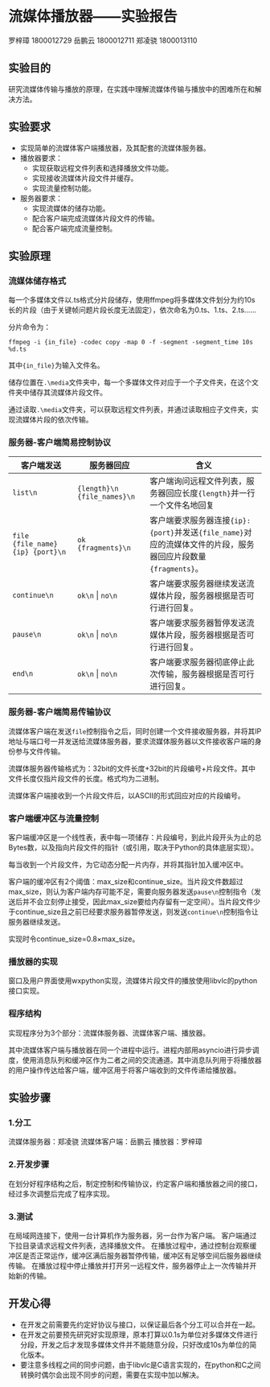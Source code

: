 # 流媒体播放器——实验报告

罗梓璋 1800012729
岳鹏云 1800012711
郑凌骁 1800013110

## 实验目的

研究流媒体传输与播放的原理，在实践中理解流媒体传输与播放中的困难所在和解决方法。

## 实验要求

+ 实现简单的流媒体客户端播放器，及其配套的流媒体服务器。
+ 播放器要求：
  + 实现获取远程文件列表和选择播放文件功能。
  + 实现接收流媒体片段文件并缓存。
  + 实现流量控制功能。
+ 服务器要求：
  + 实现流媒体的储存功能。
  + 配合客户端完成流媒体片段文件的传输。
  + 配合客户端完成流量控制。

## 实验原理

### 流媒体储存格式

每一个多媒体文件以.ts格式分片段储存，使用ffmpeg将多媒体文件划分为约10s长的片段（由于关键帧问题片段长度无法固定），依次命名为0.ts、1.ts、2.ts……

分片命令为：

`ffmpeg -i {in_file} -codec copy -map 0 -f -segment -segment_time 10s %d.ts`

其中`{in_file}`为输入文件名。

储存位置在`.\media`文件夹中，每一个多媒体文件对应于一个子文件夹，在这个文件夹中储存其流媒体片段文件。

通过读取`.\media`文件夹，可以获取远程文件列表，并通过读取相应子文件夹，实现流媒体片段的依次传输。

### 服务器-客户端简易控制协议

| 客户端发送 | 服务器回应 | 含义 |
| ---- | ---- | ---- |
| `list\n` | `{length}\n {file_names}\n` | 客户端询问远程文件列表，服务器回应长度`{length}`并一行一个文件名地回复 |
| `file {file_name} {ip} {port}\n`| `ok {fragments}\n` | 客户端要求服务器连接`{ip}:{port}`并发送`{file_name}`对应的流媒体文件的片段，服务器回应片段数量`{fragments}`。 |
| `continue\n` | `ok\n` \| `no\n` | 客户端要求服务器继续发送流媒体片段，服务器根据是否可行进行回复。 |
| `pause\n` | `ok\n` \| `no\n` | 客户端要求服务器暂停发送流媒体片段，服务器根据是否可行进行回复。 |
| `end\n` | `ok\n` \| `no\n` | 客户端要求服务器彻底停止此次传输，服务器根据是否可行进行回复。 |

### 服务器-客户端简易传输协议

流媒体客户端在发送`file`控制指令之后，同时创建一个文件接收服务器，并将其IP地址与端口号一并发送给流媒体服务器，要求流媒体服务器以文件接收客户端的身份参与文件传输。

流媒体服务器传输格式为：32bit的文件长度+32bit的片段编号+片段文件。其中文件长度仅指片段文件的长度。格式均为二进制。

流媒体客户端接收到一个片段文件后，以ASCII的形式回应对应的片段编号。

### 客户端缓冲区与流量控制

客户端缓冲区是一个线性表，表中每一项储存：片段编号，到此片段开头为止的总Bytes数，以及指向片段文件的指针（或引用，取决于Python的具体底层实现）。

每当收到一个片段文件，为它动态分配一片内存，并将其指针加入缓冲区中。

客户端的缓冲区有2个阈值：max_size和continue_size。当片段文件数超过max_size，则认为客户端内存可能不足，需要向服务器发送`pause\n`控制指令（发送后并不会立刻停止接受，因此max_size要给内存留有一定空间）。当片段文件少于continue_size且之前已经要求服务器暂停发送，则发送`continue\n`控制指令让服务器继续发送。

实现时令continue_size=0.8$\times$max_size。

### 播放器的实现

窗口及用户界面使用wxpython实现，流媒体片段文件的播放使用libvlc的python接口实现。

### 程序结构

实现程序分为3个部分：流媒体服务器、流媒体客户端、播放器。

其中流媒体客户端与播放器在同一个进程中运行。进程内部用asyncio进行异步调度，使用消息队列和缓冲区作为二者之间的交流通道。其中消息队列用于将播放器的用户操作传达给客户端，缓冲区用于将客户端收到的文件传递给播放器。

## 实验步骤

### 1.分工

流媒体服务器：郑凌骁
流媒体客户端：岳鹏云
播放器：罗梓璋

### 2.开发步骤

在划分好程序结构之后，制定控制和传输协议，约定客户端和播放器之间的接口，经过多次调整后完成了程序实现。

### 3.测试

在局域网连接下，使用一台计算机作为服务器，另一台作为客户端。
客户端通过下拉目录请求远程文件列表，选择播放文件。
在播放过程中，通过控制台观察缓冲区是否正常运作，缓冲区满后服务器暂停传输，缓冲区有足够空间后服务器继续传输。
在播放过程中停止播放并打开另一远程文件，服务器停止上一次传输并开始新的传输。

## 开发心得

+ 在开发之前需要先约定好协议与接口，以保证最后各个分工可以合并在一起。
+ 在开发之前要预先研究好实现原理，原本打算以0.1s为单位对多媒体文件进行分段，开发之后才发现多媒体文件并不能随意分段，只好改成10s为单位的简化版本。
+ 要注意多线程之间的同步问题，由于libvlc是C语言实现的，在python和C之间转换时偶尔会出现不同步的问题，需要在实现中加以解决。
